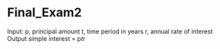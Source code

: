 # Final_Exam2
Input:
   p, principal amount
   t, time period in years
   r, annual rate of interest
Output
   simple interest = p*t*r
